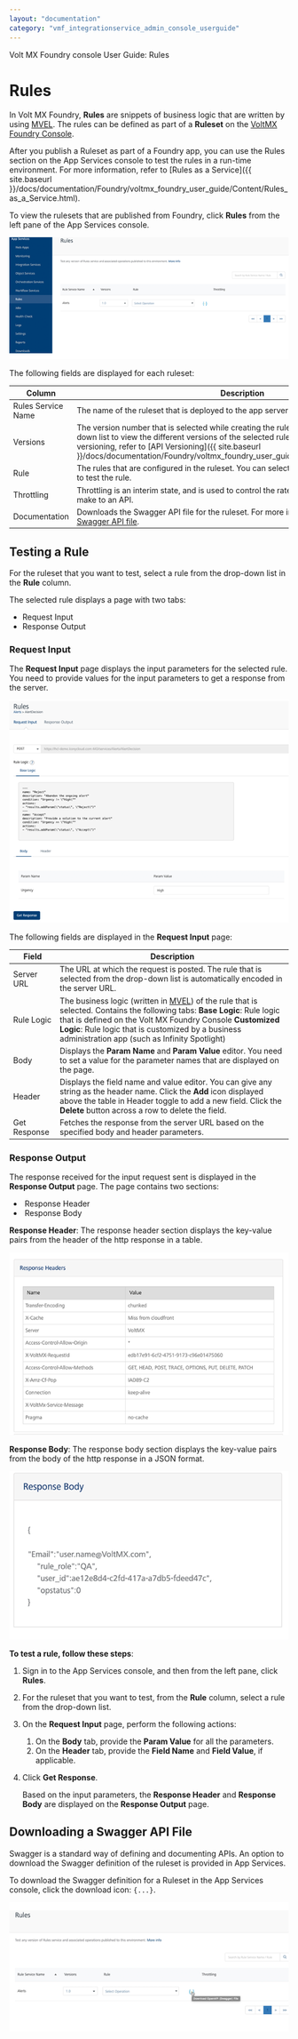 ```yaml
---
layout: "documentation"
category: "vmf_integrationservice_admin_console_userguide"
---
```

                            

Volt MX  Foundry console User Guide: Rules

Rules
=====

In Volt MX Foundry, **Rules** are snippets of business logic that are written by using [MVEL](http://mvel.documentnode.com/). The rules can be defined as part of a **Ruleset** on the [VoltMX Foundry Console](https://manage.hclvoltmx.com/).

After you publish a Ruleset as part of a Foundry app, you can use the Rules section on the App Services console to test the rules in a run-time environment. For more information, refer to [Rules as a Service]({{ site.baseurl }}/docs/documentation/Foundry/voltmx_foundry_user_guide/Content/Rules_as_a_Service.html).

To view the rulesets that are published from Foundry, click **Rules** from the left pane of the App Services console.

![](Resources/Images/Rules_Landing_650x282.png)

The following fields are displayed for each ruleset:

  
| Column | Description |
| --- | --- |
| Rules Service Name | The name of the ruleset that is deployed to the app server. |
| Versions | The version number that is selected while creating the ruleset. You can click the drop-down list to view the different versions of the selected ruleset.For more information on versioning, refer to [API Versioning]({{ site.baseurl }}/docs/documentation/Foundry/voltmx_foundry_user_guide/Content/API_Versioning.html). |
| Rule | The rules that are configured in the ruleset. You can select a rule from the drop-down list to test the rule. |
| Throttling | Throttling is an interim state, and is used to control the rate of requests which clients can make to an API. |
| Documentation | Downloads the Swagger API file for the ruleset. For more information, refer [Downloading a Swagger API file](#downloading-a-swagger-api-file). |

Testing a Rule
--------------

For the ruleset that you want to test, select a rule from the drop-down list in the **Rule** column.

The selected rule displays a page with two tabs:

*   Request Input
*   Response Output

### Request Input

The **Request Input** page displays the input parameters for the selected rule. You need to provide values for the input parameters to get a response from the server.

![](Resources/Images/Rules_operation_650x516.png)

The following fields are displayed in the **Request Input** page:

  
| Field | Description |
| --- | --- |
| Server URL | The URL at which the request is posted. The rule that is selected from the drop-down list is automatically encoded in the server URL. |
| Rule Logic | The business logic (written in [MVEL](http://mvel.documentnode.com/)) of the rule that is selected. Contains the following tabs: **Base Logic**: Rule logic that is defined on the Volt MX Foundry Console **Customized Logic**: Rule logic that is customized by a business administration app (such as Infinity Spotlight) |
| Body | Displays the **Param Name** and **Param Value** editor. You need to set a value for the parameter names that are displayed on the page. |
| Header | Displays the field name and value editor. You can give any string as the header name. Click the **Add** icon displayed above the table in Header toggle to add a new field. Click the **Delete** button across a row to delete the field. |
| Get Response | Fetches the response from the server URL based on the specified body and header parameters. |

### Response Output

The response received for the input request sent is displayed in the **Response Output** page. The page contains two sections:

*    Response Header
*    Response Body

**Response Header**: The response header section displays the key-value pairs from the header of the http response in a table.

![](Resources/Images/Rules_response_headers.png)

**Response Body**: The response body section displays the key-value pairs from the body of the http response in a JSON format.

![](Resources/Images/Rules_response_body.png)

**To test a rule, follow these steps**:

1.  Sign in to the App Services console, and then from the left pane, click **Rules**.
2.  For the ruleset that you want to test, from the **Rule** column, select a rule from the drop-down list.
3.  On the **Request Input** page, perform the following actions:
    1.  On the **Body** tab, provide the **Param Value** for all the parameters.
    2.  On the **Header** tab, provide the **Field Name** and **Field Value**, if applicable.
4.  Click **Get Response**.
    
    Based on the input parameters, the **Response Header** and **Response Body** are displayed on the **Response Output** page.
    

Downloading a Swagger API File
------------------------------

Swagger is a standard way of defining and documenting APIs. An option to download the Swagger definition of the ruleset is provided in App Services.

To download the Swagger definition for a Ruleset in the App Services console, click the download icon: `{...}`.

![](Resources/Images/Rules_download_600x278.png)
